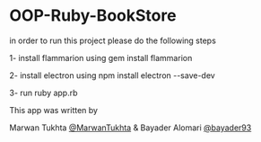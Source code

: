 # OOP-Ruby-BookStore

in order to run this project please do the following steps

1- install flammarion using
        gem install flammarion

2- install electron using
        npm install electron --save-dev

3- run
        ruby app.rb




This app was written by

Marwan Tukhta [@MarwanTukhta](https://github.com/MarwanTukhta) & Bayader Alomari [@bayader93](https://github.com/bayader93)

